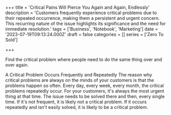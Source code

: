 +++
title = 'Critical Pains Will Pierce You Again and Again, Endlessly'
description = 'Customers frequently experience critical problems due to their repeated occurrence, making them a persistent and urgent concern. This recurring nature of the issue highlights its significance and the need for immediate resolution.'
tags = ['Business', 'Notebook', 'Marketing']
date = '2023-07-19T09:13:24.000Z'
draft = false
categories = []
series = ['Zero To Sold']

+++

Find the critical problem where people need to do the same thing over and over again.

A Critical Problem Occurs Frequently and Repeatedly The reason why critical problems are always on the minds of your customers is that the problems happen so often. Every day, every week, every month, the critical problems repeatedly occur. For your customers, it's always the most urgent thing at that time. The issue needs to be solved there and then, every single time. If it's not frequent, it is likely not a critical problem. If it occurs repeatedly and isn't easily solved, it is likely to be a critical problem.